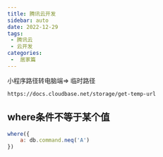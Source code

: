 ```yaml
---
title: 腾讯云开发
sidebar: auto
date: 2022-12-29
tags:
 - 腾讯云
 - 云开发
categories:
 -  居家篇
---
```


小程序路径转电脑端=> 临时路径

```
https://docs.cloudbase.net/storage/get-temp-url
```



## where条件不等于某个值

```js
where({
    a: db.command.neq('A')
})
```

